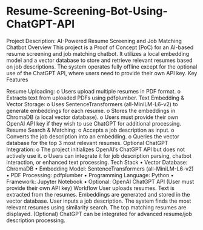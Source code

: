 # Resume-Screening-Bot-Using-ChatGPT-API

Project Description: AI-Powered Resume Screening and Job Matching Chatbot Overview This project is a Proof of Concept (PoC) for an AI-based resume screening and job matching chatbot. It utilizes a local embedding model and a vector database to store and retrieve relevant resumes based on job descriptions. The system operates fully offline except for the optional use of the ChatGPT API, where users need to provide their own API key. Key Features

Resume Uploading: o Users upload multiple resumes in PDF format. o Extracts text from uploaded PDFs using pdfplumber.
Text Embedding & Vector Storage: o Uses SentenceTransformers (all-MiniLM-L6-v2) to generate embeddings for each resume. o Stores the embeddings in ChromaDB (a local vector database). o Users must provide their own OpenAI API key if they wish to use ChatGPT for additional processing.
Resume Search & Matching: o Accepts a job description as input. o Converts the job description into an embedding. o Queries the vector database for the top 3 most relevant resumes.
Optional ChatGPT Integration: o The project initializes OpenAI’s ChatGPT API but does not actively use it. o Users can integrate it for job description parsing, chatbot interaction, or enhanced text processing. Tech Stack • Vector Database: ChromaDB • Embedding Model: SentenceTransformers (all-MiniLM-L6-v2) • PDF Processing: pdfplumber • Programming Language: Python • Framework: Jupyter Notebook • Optional: OpenAI ChatGPT API (User must provide their own API key) Workflow
User uploads resumes.
Text is extracted from the resumes.
Embeddings are generated and stored in the vector database.
User inputs a job description.
The system finds the most relevant resumes using similarity search.
The top matching resumes are displayed.
(Optional) ChatGPT can be integrated for advanced resume/job description processing.
